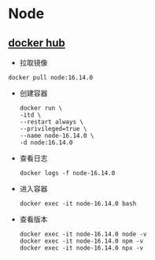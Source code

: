 # Node

## [docker hub](https://hub.docker.com/_/node)

- 拉取镜像

```shell
docker pull node:16.14.0
```

- 创建容器
    ```shell
    docker run \
    -itd \
    --restart always \
    --privileged=true \
    --name node-16.14.0 \
    -d node:16.14.0
    ```

- 查看日志
   ```shell
   docker logs -f node-16.14.0
   ```

- 进入容器
   ```shell
   docker exec -it node-16.14.0 bash
   ```

- 查看版本
    ```shell
    docker exec -it node-16.14.0 node -v
    docker exec -it node-16.14.0 npm -v
    docker exec -it node-16.14.0 npx -v
    ```
